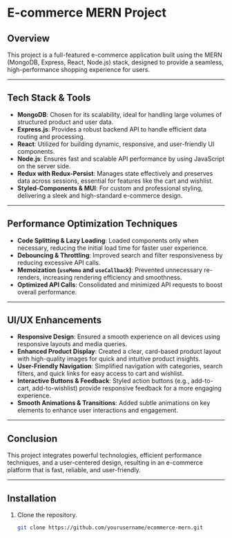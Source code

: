 # E-commerce MERN Project

## Overview
This project is a full-featured e-commerce application built using the MERN (MongoDB, Express, React, Node.js) stack, designed to provide a seamless, high-performance shopping experience for users.

---

## Tech Stack & Tools
- **MongoDB**: Chosen for its scalability, ideal for handling large volumes of structured product and user data.
- **Express.js**: Provides a robust backend API to handle efficient data routing and processing.
- **React**: Utilized for building dynamic, responsive, and user-friendly UI components.
- **Node.js**: Ensures fast and scalable API performance by using JavaScript on the server side.
- **Redux with Redux-Persist**: Manages state effectively and preserves data across sessions, essential for features like the cart and wishlist.
- **Styled-Components & MUI**: For custom and professional styling, delivering a sleek and high-standard e-commerce design.

---

## Performance Optimization Techniques
- **Code Splitting & Lazy Loading**: Loaded components only when necessary, reducing the initial load time for faster user experience.
- **Debouncing & Throttling**: Improved search and filter responsiveness by reducing excessive API calls.
- **Memoization (`useMemo` and `useCallback`)**: Prevented unnecessary re-renders, increasing rendering efficiency and smoothness.
- **Optimized API Calls**: Consolidated and minimized API requests to boost overall performance.

---

## UI/UX Enhancements
- **Responsive Design**: Ensured a smooth experience on all devices using responsive layouts and media queries.
- **Enhanced Product Display**: Created a clear, card-based product layout with high-quality images for quick and intuitive product insights.
- **User-Friendly Navigation**: Simplified navigation with categories, search filters, and quick links for easy access to cart and wishlist.
- **Interactive Buttons & Feedback**: Styled action buttons (e.g., add-to-cart, add-to-wishlist) provide responsive feedback for a more engaging experience.
- **Smooth Animations & Transitions**: Added subtle animations on key elements to enhance user interactions and engagement.

---

## Conclusion
This project integrates powerful technologies, efficient performance techniques, and a user-centered design, resulting in an e-commerce platform that is fast, reliable, and user-friendly.

---

## Installation
1. Clone the repository.
   ```bash
   git clone https://github.com/yourusername/ecommerce-mern.git
